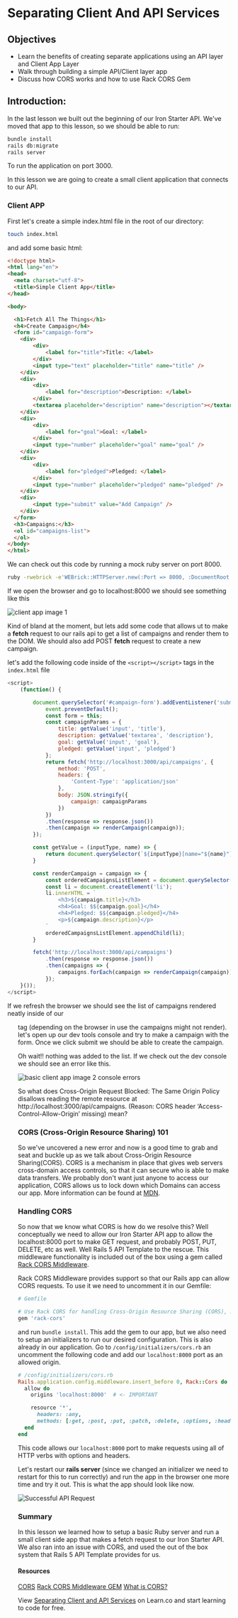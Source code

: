 # Separating Client And API Services

## Objectives

* Learn the benefits of creating separate applications using an API layer and Client App Layer
* Walk through building a simple API/Client layer app
* Discuss how CORS works and how to use Rack CORS Gem

## Introduction: 

In the last lesson we built out the beginning of our Iron Starter API. We've moved that app to this lesson, so we should be able to run:

```bash 
bundle install
rails db:migrate 
rails server 
``` 

To run the application on port 3000. 

In this lesson we are going to create a small client application that connects to our API. 

### Client APP 

First let's create a simple index.html file in the root of our directory:

```bash 
touch index.html
```

and add some basic html:

```html 
<!doctype html>
<html lang="en">
<head>
  <meta charset="utf-8">
  <title>Simple Client App</title>
</head>

<body>

  <h1>Fetch All The Things</h1>
  <h4>Create Campaign</h4>
  <form id="campaign-form">
    <div>
        <div>
            <label for="title">Title: </label>
        </div>
        <input type="text" placeholder="title" name="title" />
    </div>
    <div>
        <div>
            <label for="description">Description: </label>
        </div>
        <textarea placeholder="description" name="description"></textarea>
    </div>
    <div>
        <div>
            <label for="goal">Goal: </label>
        </div>
        <input type="number" placeholder="goal" name="goal" />
    </div>
    <div>
        <div>
            <label for="pledged">Pledged: </label>
        </div>
        <input type="number" placeholder="pledged" name="pledged" />
    </div>
    <div>
        <input type="submit" value="Add Campaign" />
    </div>
  </form>
  <h3>Campaigns:</h3>
  <ol id="campaigns-list">
  </ol>
</body>
</html>
```

We can check out this code by running a mock ruby server on port 8000.

```bash 
ruby -rwebrick -e'WEBrick::HTTPServer.new(:Port => 8000, :DocumentRoot => Dir.pwd).start'
```

If we open the browser and go to localhost:8000 we should see something like this

![client app image 1](https://s3.amazonaws.com/learn-verified/basic-client-app-image-1-react-and-rails.png)

Kind of bland at the moment, but lets add some code that allows ut to make a __fetch__ request to our rails api to get a list of campaigns and render them to the DOM. We should also add POST __fetch__ request to create a new campaign.

let's add the following code inside of the `<script></script>` tags in the `index.html` file

```javascript 
<script>
    (function() {

        document.querySelector('#campaign-form').addEventListener('submit', function(event) { 
            event.preventDefault();
            const form = this;
            const campaignParams = {
                title: getValue('input', 'title'),
                description: getValue('textarea', 'description'),
                goal: getValue('input', 'goal'),
                pledged: getValue('input', 'pledged')
            };
            return fetch('http://localhost:3000/api/campaigns', { 
                method: 'POST',
                headers: {
                    'Content-Type': 'application/json'
                },
                body: JSON.stringify({
                    campaign: campaignParams
                })
            })
            .then(response => response.json())
            .then(campaign => renderCampaign(campaign));
        });

        const getValue = (inputType, name) => {
            return document.querySelector(`${inputType}[name="${name}"]`).value;
        }

        const renderCampaign = campaign => {
            const orderedCampaignsListElement = document.querySelector('#campaigns-list');
            const li = document.createElement('li');
            li.innerHTML = `
                <h3>${campaign.title}</h3>
                <h4>Goal: $${campaign.goal}</h4>
                <h4>Pledged: $${campaign.pledged}</h4>
                <p>${campaign.description}</p>
            `
            orderedCampaignsListElement.appendChild(li);
        }

        fetch('http://localhost:3000/api/campaigns')
            .then(response => response.json())
            .then(campaigns => {
                campaigns.forEach(campaign => renderCampaign(campaign));
            });
    }());
</script>
```

If we refresh the browser we should see the list of campaigns rendered neatly inside of our __<ol>__ tag (depending on the browser in use the campaigns might not render). let's open up our dev tools console and try to make a campaign with the form. Once we click submit we should be able to create the campaign.

Oh wait!! nothing was added to the list. If we check out the dev console we should see an error like this. 

![basic client app image 2 console errors](https://s3.amazonaws.com/learn-verified/basic-client-app-image-2-react-and-rails.png)

So what does Cross-Origin Request Blocked: The Same Origin Policy disallows reading the remote resource at http://localhost:3000/api/campaigns. (Reason: CORS header ‘Access-Control-Allow-Origin’ missing) mean?

### CORS (Cross-Origin Resource Sharing) 101

So we've uncovered a new error and now is a good time to grab and seat and buckle up as we talk about Cross-Origin Resource Sharing(CORS). CORS is a mechanism in place that gives web servers cross-domain access controls, so that it can secure who is able to make data transfers. We probably don't want just anyone to access our application, CORS allows us to lock down which Domains can access our app. More information can be found at [MDN](https://developer.mozilla.org/en-US/docs/Web/HTTP/Access_control_CORS).

### Handling CORS 

So now that we know what CORS is how do we resolve this? Well conceptually we need to allow our Iron Starter API app to allow the localhost:8000 port to make GET request, and probably POST, PUT, DELETE, etc as well. Well Rails 5 API Template to the rescue. This middleware functionality is included out of the box using a gem called [Rack CORS Middleware](https://github.com/cyu/rack-cors). 

Rack CORS Middleware provides support so that our Rails app can allow CORS requests. To use it we need to uncomment it in our Gemfile:

```ruby 
# Gemfile 

# Use Rack CORS for handling Cross-Origin Resource Sharing (CORS), making cross-origin AJAX possible
gem 'rack-cors'
```

and run `bundle install`. This add the gem to our app, but we also need to setup an initializers to run our desired configuration. This is also already in our application. Go to `/config/initializers/cors.rb` an uncomment the following code and add our `localhost:8000` port as an allowed origin.

```ruby 
# /config/initializers/cors.rb
Rails.application.config.middleware.insert_before 0, Rack::Cors do
  allow do
    origins 'localhost:8000'  # <- IMPORTANT

    resource '*',
      headers: :any,
      methods: [:get, :post, :put, :patch, :delete, :options, :head]
  end
end
```

This code allows our `localhost:8000` port to make requests using all of HTTP verbs with options and headers. 

Let's restart our __rails server__ (since we changed an initializer we need to restart for this to run correctly) and run the app in the browser one more time and try it out. This is what the app should look like now.

![Successful API Request](https://s3.amazonaws.com/learn-verified/basic-client-app-image-3-react-and-rails.png)

### Summary

In this lesson we learned how to setup a basic Ruby server and run a small client side app that makes a fetch request to our Iron Starter API. We also ran into an issue with CORS, and used the out of the box system that Rails 5 API Template provides for us.

#### Resources 

[CORS](https://developer.mozilla.org/en-US/docs/Web/HTTP/Access_control_CORS)
[Rack CORS Middleware GEM](https://github.com/cyu/rack-cors)
[What is CORS?](https://www.maxcdn.com/one/visual-glossary/cors/)

<p class='util--hide'>View <a href='https://learn.co/lessons/separating-client-and-api-services'>Separating Client and API Services</a> on Learn.co and start learning to code for free.</p>
